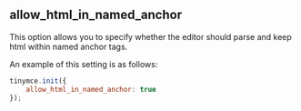 ## allow_html_in_named_anchor

This option allows you to specify whether the editor should parse and keep html within named anchor tags.

An example of this setting is as follows:

```js
tinymce.init({
    allow_html_in_named_anchor: true
});
```

